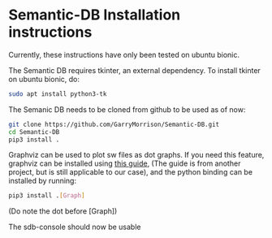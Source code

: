 # Semantic-DB Installation instructions

Currently, these instructions have only been tested on ubuntu bionic.

The Semantic DB requires tkinter, an external dependency. To install tkinter
on ubuntu bionic, do:

```bash
sudo apt install python3-tk
```

The Semanic DB needs to be cloned from github to be used as of now:

```bash
git clone https://github.com/GarryMorrison/Semantic-DB.git
cd Semantic-DB
pip3 install .
```

Graphviz can be used to plot sw files as dot graphs.
If you need this feature, graphviz can be installed using [this guide](https://enterprise-architecture.org/downloads?id=208),
(The guide is from another project, but is still applicable to our case),
and the python binding can be installed by running:
```bash
pip3 install .[Graph]
```
(Do note the dot before [Graph])

The sdb-console should now be usable
